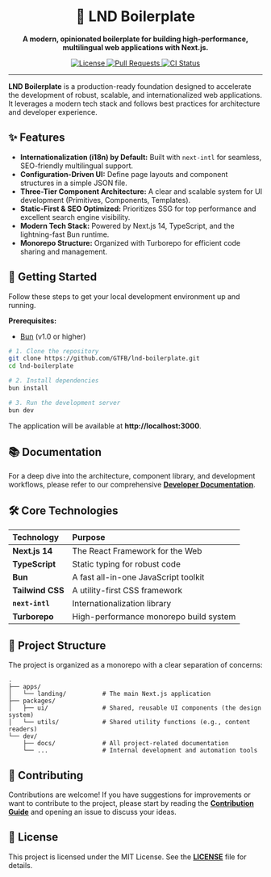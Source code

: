 <div align="center">
  
  <h1>🚀 LND Boilerplate</h1>
  
  <p>
    <strong>A modern, opinionated boilerplate for building high-performance, multilingual web applications with Next.js.</strong>
  </p>

  <!-- Badges -->
  <a href="https://github.com/GTFB/lnd-boilerplate/blob/main/LICENSE">
    <img src="https://img.shields.io/github/license/GTFB/lnd-boilerplate?style=flat-square" alt="License">
  </a>
  <a href="https://github.com/GTFB/lnd-boilerplate/pulls">
    <img src="https://img.shields.io/github/issues-pr/GTFB/lnd-boilerplate?style=flat-square" alt="Pull Requests">
  </a>
  <a href="https://github.com/GTFB/lnd-boilerplate/actions/workflows/ci.yml">
    <img src="https://img.shields.io/github/actions/workflow/status/GTFB/lnd-boilerplate/ci.yml?branch=main&style=flat-square" alt="CI Status">
  </a>
  
</div>

---

**LND Boilerplate** is a production-ready foundation designed to accelerate the development of robust, scalable, and internationalized web applications. It leverages a modern tech stack and follows best practices for architecture and developer experience.

## ✨ Features

*   **Internationalization (i18n) by Default:** Built with `next-intl` for seamless, SEO-friendly multilingual support.
*   **Configuration-Driven UI:** Define page layouts and component structures in a simple JSON file.
*   **Three-Tier Component Architecture:** A clear and scalable system for UI development (Primitives, Components, Templates).
*   **Static-First & SEO Optimized:** Prioritizes SSG for top performance and excellent search engine visibility.
*   **Modern Tech Stack:** Powered by Next.js 14, TypeScript, and the lightning-fast Bun runtime.
*   **Monorepo Structure:** Organized with Turborepo for efficient code sharing and management.

## 🚀 Getting Started

Follow these steps to get your local development environment up and running.

**Prerequisites:**
*   [Bun](https://bun.sh/) (v1.0 or higher)

```bash
# 1. Clone the repository
git clone https://github.com/GTFB/lnd-boilerplate.git
cd lnd-boilerplate

# 2. Install dependencies
bun install

# 3. Run the development server
bun dev
```

The application will be available at **http://localhost:3000**.

## 📚 Documentation

For a deep dive into the architecture, component library, and development workflows, please refer to our comprehensive **[Developer Documentation](./dev/docs/boilerplate/README.md)**.

## 🛠 Core Technologies

| Technology | Purpose |
| :--- | :--- |
| **Next.js 14** | The React Framework for the Web |
| **TypeScript** | Static typing for robust code |
| **Bun** | A fast all-in-one JavaScript toolkit |
| **Tailwind CSS** | A utility-first CSS framework |
| **`next-intl`** | Internationalization library |
| **Turborepo** | High-performance monorepo build system |

## 📁 Project Structure

The project is organized as a monorepo with a clear separation of concerns:

```
.
├── apps/
│   └── landing/          # The main Next.js application
├── packages/
│   ├── ui/               # Shared, reusable UI components (the design system)
│   └── utils/            # Shared utility functions (e.g., content readers)
└── dev/
    ├── docs/             # All project-related documentation
    └── ...               # Internal development and automation tools
```

## 🤝 Contributing

Contributions are welcome! If you have suggestions for improvements or want to contribute to the project, please start by reading the **[Contribution Guide](./dev/docs/boilerplate/CONTRIBUTING.md)** and opening an issue to discuss your ideas.

## 📄 License

This project is licensed under the MIT License. See the **[LICENSE](./LICENSE.md)** file for details.